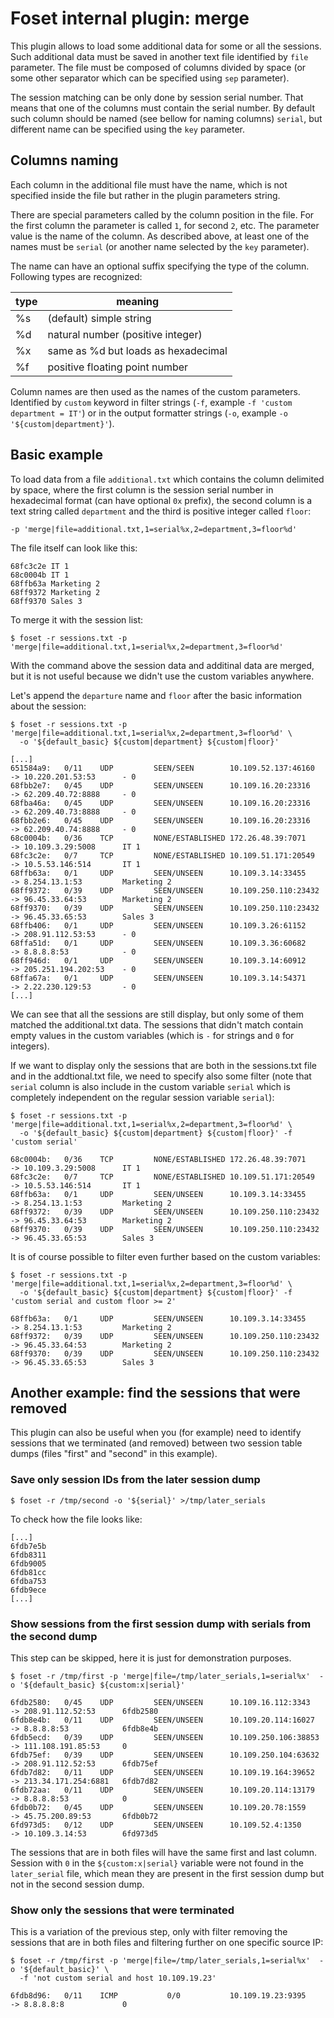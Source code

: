 # Foset internal plugin: merge

This plugin allows to load some additional data for some or all the sessions. Such additional data must be saved in another
text file identified by `file` parameter. The file must be composed of columns divided by space (or some other separator
which can be specified using `sep` parameter). 

The session matching can be only done by session serial number. That means that one of the columns must contain the serial
number. By default such column should be named (see bellow for naming columns) `serial`, but different name can be specified
using the `key` parameter.

## Columns naming

Each column in the additional file must have the name, which is not specified inside the file but rather in the plugin
parameters string.

There are special parameters called by the column position in the file. For the first column the parameter is called `1`, 
for second `2`, etc. The parameter value is the name of the column. As described above, at least one of the names must be
`serial` (or another name selected by the `key` parameter).

The name can have an optional suffix specifying the type of the column. Following types are recognized:

| type | meaning                             |
|------|-------------------------------------|
| %s   | (default) simple string             |
| %d   | natural number (positive integer)   |
| %x   | same as %d but loads as hexadecimal |
| %f   | positive floating point number      |

Column names are then used as the names of the custom parameters. Identified by `custom` keyword in filter strings (`-f`, 
example `-f 'custom department = IT'`) or in the output formatter strings (`-o`, example `-o '${custom|department}'`).

## Basic example

To load data from a file `additional.txt` which contains the column delimited by space, where the first column
is the session serial number in hexadecimal format (can have optional `0x` prefix), the second column is a text
string called `department` and the third is positive integer called `floor`:

`-p 'merge|file=additional.txt,1=serial%x,2=department,3=floor%d'`

The file itself can look like this:

```
68fc3c2e IT 1
68c0004b IT 1
68ffb63a Marketing 2
68ff9372 Marketing 2
68ff9370 Sales 3
```

To merge it with the session list:

```
$ foset -r sessions.txt -p 'merge|file=additional.txt,1=serial%x,2=department,3=floor%d'
```

With the command above the session data and additinal data are merged, but it is not useful because we didn't use the 
custom variables anywhere.

Let's append the `departure` name and `floor` after the basic information about the session:

```
$ foset -r sessions.txt -p 'merge|file=additional.txt,1=serial%x,2=department,3=floor%d' \
  -o '${default_basic} ${custom|department} ${custom|floor}'

[...]
651584a9:   0/11    UDP         SEEN/SEEN        10.109.52.137:46160   -> 10.220.201.53:53      - 0
68fbb2e7:   0/45    UDP         SEEN/UNSEEN      10.109.16.20:23316    -> 62.209.40.72:8888     - 0
68fba46a:   0/45    UDP         SEEN/UNSEEN      10.109.16.20:23316    -> 62.209.40.73:8888     - 0
68fbb2e6:   0/45    UDP         SEEN/UNSEEN      10.109.16.20:23316    -> 62.209.40.74:8888     - 0
68c0004b:   0/36    TCP         NONE/ESTABLISHED 172.26.48.39:7071     -> 10.109.3.29:5008      IT 1
68fc3c2e:   0/7     TCP         NONE/ESTABLISHED 10.109.51.171:20549   -> 10.5.53.146:514       IT 1
68ffb63a:   0/1     UDP         SEEN/UNSEEN      10.109.3.14:33455     -> 8.254.13.1:53         Marketing 2
68ff9372:   0/39    UDP         SEEN/UNSEEN      10.109.250.110:23432  -> 96.45.33.64:53        Marketing 2
68ff9370:   0/39    UDP         SEEN/UNSEEN      10.109.250.110:23432  -> 96.45.33.65:53        Sales 3
68ffb406:   0/1     UDP         SEEN/UNSEEN      10.109.3.26:61152     -> 208.91.112.53:53      - 0
68ffa51d:   0/1     UDP         SEEN/UNSEEN      10.109.3.36:60682     -> 8.8.8.8:53            - 0
68ff946d:   0/1     UDP         SEEN/UNSEEN      10.109.3.14:60912     -> 205.251.194.202:53    - 0
68ffa67a:   0/1     UDP         SEEN/UNSEEN      10.109.3.14:54371     -> 2.22.230.129:53       - 0
[...]
```

We can see that all the sessions are still display, but only some of them matched the additional.txt data. The sessions
that didn't match contain empty values in the custom variables (which is `-` for strings and `0` for integers).

If we want to display only the sessions that are both in the sessions.txt file and in the addtional.txt file,
we need to specify also some filter (note that `serial` column is also include in the custom variable `serial` which
is completely independent on the regular session variable `serial`):

```
$ foset -r sessions.txt -p 'merge|file=additional.txt,1=serial%x,2=department,3=floor%d' \
  -o '${default_basic} ${custom|department} ${custom|floor}' -f 'custom serial'
  
68c0004b:   0/36    TCP         NONE/ESTABLISHED 172.26.48.39:7071     -> 10.109.3.29:5008      IT 1
68fc3c2e:   0/7     TCP         NONE/ESTABLISHED 10.109.51.171:20549   -> 10.5.53.146:514       IT 1
68ffb63a:   0/1     UDP         SEEN/UNSEEN      10.109.3.14:33455     -> 8.254.13.1:53         Marketing 2
68ff9372:   0/39    UDP         SEEN/UNSEEN      10.109.250.110:23432  -> 96.45.33.64:53        Marketing 2
68ff9370:   0/39    UDP         SEEN/UNSEEN      10.109.250.110:23432  -> 96.45.33.65:53        Sales 3
```

It is of course possible to filter even further based on the custom variables:

```
$ foset -r sessions.txt -p 'merge|file=additional.txt,1=serial%x,2=department,3=floor%d' \
  -o '${default_basic} ${custom|department} ${custom|floor}' -f 'custom serial and custom floor >= 2'
  
68ffb63a:   0/1     UDP         SEEN/UNSEEN      10.109.3.14:33455     -> 8.254.13.1:53         Marketing 2
68ff9372:   0/39    UDP         SEEN/UNSEEN      10.109.250.110:23432  -> 96.45.33.64:53        Marketing 2
68ff9370:   0/39    UDP         SEEN/UNSEEN      10.109.250.110:23432  -> 96.45.33.65:53        Sales 3
```
  
## Another example: find the sessions that were removed

This plugin can also be useful when you (for example) need to identify sessions that we terminated (and removed)
between two session table dumps (files "first" and "second" in this example).

### Save only session IDs from the later session dump

```
$ foset -r /tmp/second -o '${serial}' >/tmp/later_serials
```

To check how the file looks like:

```
[...]
6fdb7e5b
6fdb8311
6fdb9005
6fdb81cc
6fdba753
6fdb9ece
[...]
```

### Show sessions from the first session dump with serials from the second dump

This step can be skipped, here it is just for demonstration purposes.

```
$ foset -r /tmp/first -p 'merge|file=/tmp/later_serials,1=serial%x'  -o '${default_basic} ${custom:x|serial}'

6fdb2580:   0/45    UDP         SEEN/UNSEEN      10.109.16.112:3343    -> 208.91.112.52:53      6fdb2580
6fdb8e4b:   0/11    UDP         SEEN/UNSEEN      10.109.20.114:16027   -> 8.8.8.8:53            6fdb8e4b
6fdb5ecd:   0/39    UDP         SEEN/UNSEEN      10.109.250.106:38853  -> 111.108.191.85:53     0
6fdb75ef:   0/39    UDP         SEEN/UNSEEN      10.109.250.104:63632  -> 208.91.112.52:53      6fdb75ef
6fdb7d82:   0/11    UDP         SEEN/UNSEEN      10.109.19.164:39652   -> 213.34.171.254:6881   6fdb7d82
6fdb72aa:   0/11    UDP         SEEN/UNSEEN      10.109.20.114:13179   -> 8.8.8.8:53            0
6fdb0b72:   0/45    UDP         SEEN/UNSEEN      10.109.20.78:1559     -> 45.75.200.89:53       6fdb0b72
6fd973d5:   0/12    UDP         SEEN/UNSEEN      10.109.52.4:1350      -> 10.109.3.14:53        6fd973d5
```

The sessions that are in both files will have the same first and last column. Session with `0` in the `${custom:x|serial}`
variable were not found in the `later_serial` file, which mean they are present in the first session dump but not
in the second session dump.

### Show only the sessions that were terminated

This is a variation of the previous step, only with filter removing the sessions that are in both files and filtering
further on one specific source IP:

```
$ foset -r /tmp/first -p 'merge|file=/tmp/later_serials,1=serial%x'  -o '${default_basic}' \
  -f 'not custom serial and host 10.109.19.23'

6fdb8d96:   0/11    ICMP           0/0           10.109.19.23:9395     -> 8.8.8.8:8             0
```
